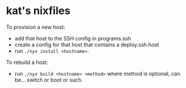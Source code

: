 # kat's nixfiles

To provision a new host:

* add that host to the SSH config in programs.ssh
* create a config for that host that contains a deploy.ssh.host
* run `./nyx install <hostname>`.

To rebuild a host:

* run `,/nyx build <hostname> <method>` where method is optional, can be... switch or boot or such.
